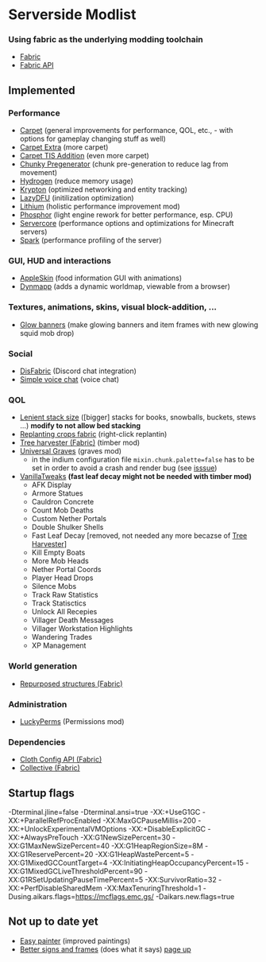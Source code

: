 # Serverside Modlist

### Using fabric as the underlying modding toolchain
* [Fabric](https://fabricmc.net/)
* [Fabric API](https://www.curseforge.com/minecraft/mc-mods/fabric-api)
## Implemented
### Performance
* [Carpet](https://www.curseforge.com/minecraft/mc-mods/carpet/files/all) (general improvements for performance, QOL, etc., - with options for gameplay changing stuff as well)
* [Carpet Extra](https://www.curseforge.com/minecraft/mc-mods/carpet-extra/files/all) (more carpet)
* [Carpet TIS Addition](https://github.com/TISUnion/Carpet-TIS-Addition/releases) (even more carpet)
* [Chunky Pregenerator](https://www.curseforge.com/minecraft/mc-mods/chunky-pregenerator) (chunk pre-generation to reduce lag from movement)
* [Hydrogen](https://github.com/jellysquid3/hydrogen-fabric/releases) (reduce memory usage)
* [Krypton](https://github.com/astei/krypton/releases) (optimized networking and entity tracking)
* [LazyDFU](https://www.curseforge.com/minecraft/mc-mods/lazydfu) (initilization optimization)
* [Lithium](https://www.curseforge.com/minecraft/mc-mods/lithium/files/all) (holistic performance improvement mod)
* [Phosphor](https://github.com/CaffeineMC/phosphor-fabric) (light engine rework for better performance, esp. CPU)
* [Servercore](https://modrinth.com/mod/servercore) (performance options and optimizations for Minecraft servers)
* [Spark](https://ci.lucko.me/job/spark/) (performance profiling of the server)
### GUI, HUD and interactions
* [AppleSkin](https://www.curseforge.com/minecraft/mc-mods/appleskin) (food information GUI with animations)
* [Dynmapp](https://github.com/webbukkit/dynmap) (adds a dynamic worldmap, viewable from a browser)
### Textures, animations, skins, visual block-addition, ...
* [Glow banners](https://www.curseforge.com/minecraft/mc-mods/glow-banners) (make glowing banners and item frames with new glowing squid mob drop)
### Social
* [DisFabric](https://www.curseforge.com/minecraft/mc-mods/disfabric) (Discord chat integration)
* [Simple voice chat](https://www.curseforge.com/minecraft/mc-mods/simple-voice-chat) (voice chat)
### QOL
* [Lenient stack size](https://www.curseforge.com/minecraft/mc-mods/lenient-stack-size) ([bigger] stacks for books, snowballs, buckets, stews ...) **modify to not allow bed stacking**
* [Replanting crops fabric](https://www.curseforge.com/minecraft/mc-mods/replanting-crops-fabric) (right-click replantin)
* [Tree harvester (Fabric)](https://www.curseforge.com/minecraft/mc-mods/tree-harvester-fabric) (timber mod)
* [Universal Graves](https://modrinth.com/mod/universal-graves) (graves mod)
  * in the indium configuration file `mixin.chunk.palette=false` has to be set in order to avoid a crash and render bug (see [isssue](https://github.com/Patbox/UniversalGraves/issues/30))
* [VanillaTweaks](https://vanillatweaks.net/share#rUoss6) **(fast leaf decay might not be needed with timber mod)**
  * AFK Display
  * Armore Statues
  * Cauldron Concrete
  * Count Mob Deaths
  * Custom Nether Portals
  * Double Shulker Shells
  * Fast Leaf Decay [removed, not needed any more becazse of [Tree Harvester]((https://www.curseforge.com/minecraft/mc-mods/tree-harvester-fabric))]
  * Kill Empty Boats
  * More Mob Heads
  * Nether Portal Coords
  * Player Head Drops
  * Silence Mobs
  * Track Raw Statistics
  * Track Statisctics
  * Unlock All Recepies
  * Villager Death Messages
  * Villager Workstation Highlights
  * Wandering Trades
  * XP Management
### World generation
* [Repurposed structures (Fabric)](https://www.curseforge.com/minecraft/mc-mods/repurposed-structures-fabric)
### Administration
* [LuckyPerms](https://luckperms.net/) (Permissions mod)
### Dependencies
* [Cloth Config API (Fabric)](https://www.curseforge.com/minecraft/mc-mods/cloth-config/)
* [Collective (Fabric)](https://www.curseforge.com/minecraft/mc-mods/collective-fabric)

## Startup flags
-Dterminal.jline=false -Dterminal.ansi=true -XX:+UseG1GC -XX:+ParallelRefProcEnabled -XX:MaxGCPauseMillis=200 -XX:+UnlockExperimentalVMOptions -XX:+DisableExplicitGC -XX:+AlwaysPreTouch -XX:G1NewSizePercent=30 -XX:G1MaxNewSizePercent=40 -XX:G1HeapRegionSize=8M -XX:G1ReservePercent=20 -XX:G1HeapWastePercent=5 -XX:G1MixedGCCountTarget=4 -XX:InitiatingHeapOccupancyPercent=15 -XX:G1MixedGCLiveThresholdPercent=90 -XX:G1RSetUpdatingPauseTimePercent=5 -XX:SurvivorRatio=32 -XX:+PerfDisableSharedMem -XX:MaxTenuringThreshold=1 -Dusing.aikars.flags=https://mcflags.emc.gs/ -Daikars.new.flags=true

## Not up to date yet
* [Easy painter](https://github.com/aws404/easy-painter) (improved paintings)
* [Better signs and frames](https://www.curseforge.com/minecraft/mc-mods/better-signs-and-frames) (does what it says)
[page up](https://github.com/WhiteBrownie/1.18Server/tree/main/1.18)
